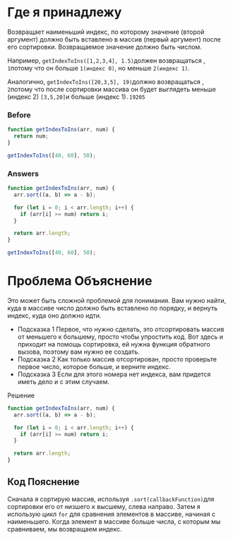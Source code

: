 # Где я принадлежу
Возвращает наименьший индекс, по которому значение (второй аргумент) должно быть вставлено в массив (первый аргумент) после его сортировки. Возвращаемое значение должно быть числом.

Например, `getIndexToIns([1,2,3,4], 1.5)`должен возвращаться , `1`потому что он больше `1(индекс 0)`, но меньше `2(индекс 1)`.

Аналогично, `getIndexToIns([20,3,5], 19)`должно возвращаться , `2`потому что после сортировки массива он будет выглядеть меньше (индекс 2) `[3,5,20]`и больше (индекс 1)`.19205`

### Before
```javascript
function getIndexToIns(arr, num) {
  return num;
}

getIndexToIns([40, 60], 50);
```
### Answers
```javascript
function getIndexToIns(arr, num) {
  arr.sort((a, b) => a - b);

  for (let i = 0; i < arr.length; i++) {
    if (arr[i] >= num) return i;
  }

  return arr.length;
}

getIndexToIns([40, 60], 50);
```

# Проблема Объяснение
Это может быть сложной проблемой для понимания. Вам нужно найти, куда в массиве число должно быть вставлено по порядку, и вернуть индекс, куда оно должно идти.
* Подсказка 1
Первое, что нужно сделать, это отсортировать массив от меньшего к большему, просто чтобы упростить код. Вот здесь и приходит на помощь сортировка, ей нужна функция обратного вызова, поэтому вам нужно ее создать.
* Подсказка 2
Как только массив отсортирован, просто проверьте первое число, которое больше, и верните индекс.
* Подсказка 3
Если для этого номера нет индекса, вам придется иметь дело и с этим случаем.


Решение
```javascript
function getIndexToIns(arr, num) {
  arr.sort((a, b) => a - b);

  for (let i = 0; i < arr.length; i++) {
    if (arr[i] >= num) return i;
  }

  return arr.length;
}
```
## Код Пояснение
Сначала я сортирую массив, используя `.sort(callbackFunction)`для сортировки его от низшего к высшему, слева направо.
Затем я использую цикл `for` для сравнения элементов в массиве, начиная с наименьшего. Когда элемент в массиве больше числа, с которым мы сравниваем, мы возвращаем индекс.
